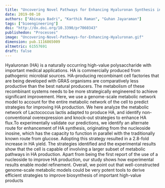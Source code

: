 ```yaml
---
title: "Uncovering Novel Pathways for Enhancing Hyaluronan Synthesis in Recombinant Lactococcus lactis: Genome-Scale Metabolic Modeling and Experimental Validation"
date: 2019-08-10
authors: ["Abinaya Badri", "Karthik Raman", "Guhan Jayaraman"]
tags: ["bioengineering"]
doi: "http://dx.doi.org/10.3390/pr7060343"
publishedon: "Processes"
image: "Uncovering-Novel-Pathways-for-Enhancing-Hyaluronan.gif"
dimension: pub.1116865009
altmetric: 61557691
draft: false
---
```

Hyaluronan (HA) is a naturally occurring high-value polysaccharide with important medical applications. HA is commercially produced from pathogenic microbial sources. HA-producing recombinant cell factories that are being developed with GRAS organisms are comparatively less productive than the best natural producers. The metabolism of these recombinant systems needs to be more strategically engineered to achieve significant improvement. Here, we use a genome-scale metabolic network model to account for the entire metabolic network of the cell to predict strategies for improving HA production. We here analyze the metabolic network of Lactococcus lactis adapted to produce HA, and identify non-conventional overexpression and knock-out strategies to enhance HA flux.To experimentally validate our predictions, we identify an alternate route for enhancement of HA synthesis, originating from the nucleoside inosine, which has the capacity to function in parallel with the traditionally known route from glucose. Adopting this strategy resulted in a 2.8-fold increase in HA yield. The strategies identified and the experimental results show that the cell is capable of involving a larger subset of metabolic pathways in HA production. Apart from being the first report of the use of a nucleoside to improve HA production, our study shows how experimental results enable model refinement. Overall, we point out that well-constructed genome-scale metabolic models could be very potent tools to derive efficient strategies to improve biosynthesis of important high-value products